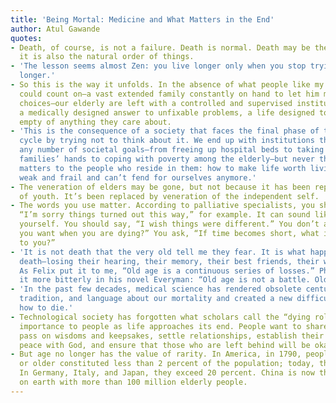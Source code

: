```yaml
---
title: 'Being Mortal: Medicine and What Matters in the End'
author: Atul Gawande
quotes:
- Death, of course, is not a failure. Death is normal. Death may be the enemy, but
  it is also the natural order of things.
- 'The lesson seems almost Zen: you live longer only when you stop trying to live
  longer.'
- So this is the way it unfolds. In the absence of what people like my grandfather
  could count on—a vast extended family constantly on hand to let him make his own
  choices—our elderly are left with a controlled and supervised institutional existence,
  a medically designed answer to unfixable problems, a life designed to be safe but
  empty of anything they care about.
- 'This is the consequence of a society that faces the final phase of the human life
  cycle by trying not to think about it. We end up with institutions that address
  any number of societal goals—from freeing up hospital beds to taking burdens off
  families’ hands to coping with poverty among the elderly—but never the goal that
  matters to the people who reside in them: how to make life worth living when we’re
  weak and frail and can’t fend for ourselves anymore.'
- The veneration of elders may be gone, but not because it has been replaced by veneration
  of youth. It’s been replaced by veneration of the independent self.
- The words you use matter. According to palliative specialists, you shouldn’t say,
  “I’m sorry things turned out this way,” for example. It can sound like you’re distancing
  yourself. You should say, “I wish things were different.” You don’t ask, “What do
  you want when you are dying?” You ask, “If time becomes short, what is most important
  to you?”
- 'It is not death that the very old tell me they fear. It is what happens short of
  death—losing their hearing, their memory, their best friends, their way of life.
  As Felix put it to me, “Old age is a continuous series of losses.” Philip Roth put
  it more bitterly in his novel Everyman: “Old age is not a battle. Old age is a massacre.”'
- 'In the past few decades, medical science has rendered obsolete centuries of experience,
  tradition, and language about our mortality and created a new difficulty for mankind:
  how to die.'
- Technological society has forgotten what scholars call the “dying role” and its
  importance to people as life approaches its end. People want to share memories,
  pass on wisdoms and keepsakes, settle relationships, establish their legacies, make
  peace with God, and ensure that those who are left behind will be okay.
- But age no longer has the value of rarity. In America, in 1790, people aged sixty-five
  or older constituted less than 2 percent of the population; today, they are 14 percent.
  In Germany, Italy, and Japan, they exceed 20 percent. China is now the first country
  on earth with more than 100 million elderly people.
---
```

